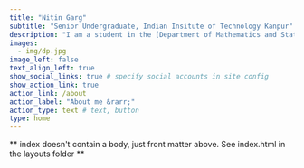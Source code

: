 ```yaml
---
title: "Nitin Garg"
subtitle: "Senior Undergraduate, Indian Insitute of Technology Kanpur"
description: "I am a student in the [Department of Mathematics and Statistics](https://iitk.ac.in/math/), IIT Kanpur. I like to work on interesting data science and statistics problems."
images:
  - img/dp.jpg
image_left: false
text_align_left: true
show_social_links: true # specify social accounts in site config
show_action_link: true
action_link: /about
action_label: "About me &rarr;"
action_type: text # text, button
type: home
---
```


** index doesn't contain a body, just front matter above.
See index.html in the layouts folder **

